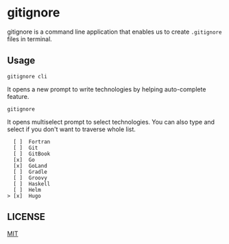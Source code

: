 # gitignore

gitignore is a command line application that enables us to create `.gitignore` files in terminal. 

## Usage

```shell
gitignore cli
```
It opens a new prompt to write technologies by helping auto-complete feature.

```shell
gitignore
```
It opens multiselect prompt to select technologies. You can also type and select if you don't want to traverse whole list.
```shell
  [ ]  Fortran
  [ ]  Git
  [ ]  GitBook
  [x]  Go
  [x]  GoLand
  [ ]  Gradle
  [ ]  Groovy
  [ ]  Haskell
  [ ]  Helm
> [x]  Hugo
```

## LICENSE
[MIT](LICENSE)